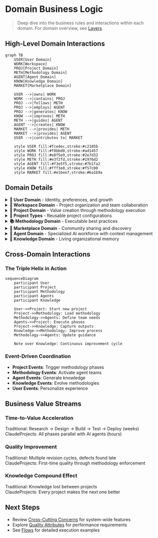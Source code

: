 # Domain Business Logic

> Deep dive into the business rules and interactions within each domain. For domain overview, see [Layers](Layers.md#domain-layer---triple-helix-core).

## High-Level Domain Interactions

```mermaid
graph TB
    USER[User Domain]
    WORK[Workspace]
    PROJ[Project Domain]
    METH[Methodology Domain]
    AGENT[Agent Domain]
    KNOW[Knowledge Domain]
    MARKET[Marketplace Domain]
    
    USER -->|owns| WORK
    WORK -->|contains| PROJ
    PROJ -->|follows| METH
    PROJ -->|employs| AGENT
    PROJ -->|generates| KNOW
    KNOW -->|improves| METH
    METH -->|guides| AGENT
    AGENT -->|creates| KNOW
    MARKET -->|provides| METH
    MARKET -->|provides| AGENT
    USER -->|contributes to| MARKET
    
    style USER fill:#fce4ec,stroke:#c2185b
    style WORK fill:#f8bbd0,stroke:#ad1457
    style PROJ fill:#e8f5e9,stroke:#2e7d32
    style METH fill:#e3f2fd,stroke:#1976d2
    style AGENT fill:#f3e5f5,stroke:#7b1fa2
    style KNOW fill:#fff3e0,stroke:#f57c00
    style MARKET fill:#e1bee7,stroke:#6a1b9a
```

## Domain Details

<details>
<summary><b>👤 User Domain</b> - Identity, preferences, and growth</summary>

### Business Rules
- Users must authenticate before accessing workspace
- Each user owns exactly one workspace
- User preferences cascade to all their projects
- Growth level unlocks advanced features
- Users can share individual projects with others

### Growth Journey

```mermaid
stateDiagram-v2
    [*] --> Novice: First Login
    Novice --> Practitioner: Complete 5 Projects
    Practitioner --> Expert: Complete 20 Projects
    Expert --> Master: Complete 50 Projects
    Master --> Leader: Create Methodology
    
    Novice: Access to templates
    Practitioner: Choose methodologies
    Expert: Customize workflows
    Master: Create project types
    Leader: Share & monetize
```

### Permission Model
- **Owner**: Full control over own workspace
- **Collaborator**: Can edit shared projects
- **Viewer**: Read-only access to shared projects
- **Guest**: Limited access to specific deliverables

</details>

<details>
<summary><b>📂 Workspace Domain</b> - Project organization and team collaboration</summary>

### Business Rules
- One workspace per user (personal workspace)
- Project types are workspace-specific
- Projects can be shared individually
- Resource limits apply per workspace
- All user activity happens within their workspace

### Workspace Hierarchy

```mermaid
graph TB
    W[Workspace]
    
    subgraph "Configuration"
        PT[Project Types]
        TEMP[Templates]
        SET[Settings]
    end
    
    subgraph "Projects"
        P1[Active Projects]
        P2[Archived Projects]
    end
    
    subgraph "Collaboration"
        TEAM[Team Members]
        PERM[Permissions]
    end
    
    W --> Configuration
    W --> Projects
    W --> Collaboration
    
    PT --> P1
```

### Workspace Operations
- **Create Project**: From project type template
- **Work on Projects**: Execute methodologies with agents
- **Manage Project Types**: Create and customize types
- **Archive Projects**: Preserve but deactivate
- **Share Projects**: Grant access to specific projects
- **Export/Import**: Backup or migrate workspace data

</details>

<details>
<summary><b>📁 Project Domain</b> - Value creation through methodology execution</summary>

### Business Rules
- Projects must be created from a project type
- Cannot execute without assigned methodology
- All deliverables must be living documents
- Productivity metrics tracked automatically
- Knowledge capture is continuous, not post-hoc

### Project Lifecycle

```mermaid
stateDiagram-v2
    [*] --> Created: From Type
    Created --> Planned: Methodology Selected
    Planned --> Active: Execution Started
    Active --> Paused: Temporary Hold
    Paused --> Active: Resume
    Active --> Completed: Goals Achieved
    Completed --> Archived: Knowledge Captured
    
    Active --> Active: Phase Transitions
    
    note right of Active
        Managed by integrated
        Agile PM system with
        sprints and tasks
    end note
```

### Productivity Measurement

```mermaid
graph LR
    subgraph "Traditional Baseline"
        T1[40 hours]
        T2[3 revisions]
        T3[60% reuse]
    end
    
    subgraph "With ClaudeProjects"
        C1[4 hours]
        C2[0 revisions]
        C3[85% reuse]
    end
    
    subgraph "10x Metrics"
        M1[10x Speed]
        M2[3x Quality]
        M3[1.4x Reuse]
    end
    
    T1 --> M1
    C1 --> M1
    T2 --> M2
    C2 --> M2
    T3 --> M3
    C3 --> M3
    
    style M1 fill:#4caf50,color:#fff
    style M2 fill:#4caf50,color:#fff
    style M3 fill:#4caf50,color:#fff
```

### Living Deliverables
- Auto-update when source data changes
- Version history with explanations
- Proactive refresh suggestions
- Cross-project synchronization

### Project Management Integration
- **Agile PM**: Built-in sprint planning and tracking
- **Task Management**: Break down methodology phases into tasks
- **Agent Assignment**: Assign tasks to appropriate AI agents
- **Progress Tracking**: Real-time visibility into project status
- **Sprint Reviews**: Automated retrospectives with insights

</details>

<details>
<summary><b>🎯 Project Types</b> - Reusable project configurations</summary>

### Business Rules
- Built-in types cannot be deleted
- Custom types can extend OR be completely new
- Types define default methodology
- Types specify agent team composition
- Types are private to workspace (future: marketplace)

### Type Inheritance

```mermaid
graph TB
    subgraph "System Types"
        BASE[Base Project Type]
        DS[Design Sprint]
        SALES[Sales Campaign]
        MKT[Marketing Campaign]
    end
    
    subgraph "Custom Types"
        CDS[My Design Sprint]
        CSALES[Enterprise Sales]
    end
    
    BASE --> DS
    BASE --> SALES
    BASE --> MKT
    DS --> CDS
    SALES --> CSALES
    
    style BASE fill:#e3f2fd
    style CDS fill:#ce93d8
    style CSALES fill:#ce93d8
```

### Type Components
- **Methodology**: Default workflow
- **Agent Team**: Pre-assigned specialists
- **Templates**: Starting documents
- **Metrics**: Success criteria
- **Settings**: Project defaults

</details>

<details>
<summary><b>📚 Methodology Domain</b> - Executable best practices</summary>

### Business Rules
- Methodologies have mandatory phases
- Quality gates cannot be skipped
- Each phase has success criteria
- Methodologies learn from outcomes
- Custom methodologies require validation

### Methodology Evolution

```mermaid
graph LR
    V1[Version 1.0]
    USE1[Project Uses]
    LEARN1[Capture Learnings]
    V2[Version 1.1]
    USE2[More Projects]
    LEARN2[Pattern Detection]
    V3[Version 2.0]
    
    V1 --> USE1
    USE1 --> LEARN1
    LEARN1 --> V2
    V2 --> USE2
    USE2 --> LEARN2
    LEARN2 --> V3
    
    style V1 fill:#bbdefb
    style V2 fill:#90caf9
    style V3 fill:#64b5f6
```

### Quality Gates
- **Entry Criteria**: Prerequisites met
- **Phase Validation**: Deliverables complete
- **Exit Criteria**: Quality standards met
- **Automated Checks**: AI validation
- **Human Override**: With justification

### Methodology Library
| Category | Count | Examples |
|----------|-------|----------|
| Innovation | 5 | Design Sprint, Double Diamond, Jobs-to-be-Done |
| Sales | 4 | MEDDIC, Challenger, Solution Selling, SPIN |
| Marketing | 6 | Growth Hacking, Content Strategy, ABM |
| Development | 5 | Agile, Waterfall, DDD, TDD, DevOps |
| Consulting | 4 | McKinsey 7S, BCG Matrix, Blue Ocean |

</details>

<details>
<summary><b>🏪 Marketplace Domain</b> - Community sharing and discovery</summary>

### Business Rules
- All shared content must pass quality validation
- Methodologies and agents can be published independently
- Publishers maintain ownership but grant usage rights
- Community ratings help surface quality content
- Versioning ensures compatibility

### Marketplace Components

```mermaid
graph TB
    subgraph "Repository"
        METH_REPO[Methodology Repository]
        AGENT_REPO[Agent Repository]
        TMPL_REPO[Template Repository]
    end
    
    subgraph "Discovery"
        SEARCH[Search Engine]
        REC[Recommendation Engine]
        CAT[Category Browser]
    end
    
    subgraph "Quality"
        VAL[Validation Service]
        TEST[Testing Framework]
        CERT[Certification Process]
    end
    
    subgraph "Community"
        RATE[Ratings & Reviews]
        DISC[Discussions]
        CONTRIB[Contributor Profiles]
    end
```

### Publishing Workflow

```mermaid
stateDiagram-v2
    [*] --> Draft: Create Content
    Draft --> Submitted: Submit for Review
    Submitted --> Testing: Automated Tests
    Testing --> Review: Community Review
    Review --> Approved: Pass Quality Gates
    Review --> Rejected: Fail Quality Gates
    Rejected --> Draft: Fix Issues
    Approved --> Published: Available in Marketplace
    Published --> Updated: New Version
    Updated --> Testing: Re-validate
```

### Discovery Features
- **Search**: Full-text and semantic search
- **Categories**: Browse by domain, complexity, use case
- **Recommendations**: Based on user profile and project history
- **Trending**: Popular and newly featured content
- **Collections**: Curated sets for specific industries

### Quality Assurance
- **Automated Testing**: Syntax validation, compatibility checks
- **Community Review**: Peer validation process
- **Usage Analytics**: Track effectiveness metrics
- **Continuous Monitoring**: Flag degraded quality
- **Version Compatibility**: Ensure backward compatibility

</details>

<details>
<summary><b>🤖 Agent Domain</b> - Specialized AI workforce with context management</summary>

### Business Rules
- Agents have defined specializations
- Teams form based on methodology needs
- Agents can work in parallel
- Performance tracked per agent
- Agents improve through usage
- Context persists across sessions
- Context evolves based on outcomes

### Agent Specialization Matrix

```mermaid
graph TB
    subgraph "By Domain"
        D1[Innovation Agents]
        D2[Sales Agents]
        D3[Marketing Agents]
        D4[Technical Agents]
    end
    
    subgraph "By Function"
        F1[Research Agents]
        F2[Analysis Agents]
        F3[Creative Agents]
        F4[Builder Agents]
    end
    
    subgraph "By Role"
        R1[Lead Agents]
        R2[Support Agents]
        R3[Review Agents]
        R4[Integration Agents]
    end
    
    TASK[Project Task]
    TASK --> D1
    TASK --> F1
    TASK --> R1
```

### Team Formation Rules
- Methodology specifies required roles
- System matches best available agents
- Parallel execution when possible
- Automatic workload balancing
- Fallback agents for availability

### Performance Tracking
- Task completion time
- Output quality scores
- Collaboration effectiveness
- Learning rate
- User satisfaction

### Agent Context Management

```mermaid
graph TB
    subgraph "Context Types"
        WORK[Working Memory]
        PROJ[Project Context]
        LEARN[Learning Context]
        COLLAB[Collaboration Context]
    end
    
    subgraph "Context Operations"
        SWITCH[Context Switching]
        PERSIST[Context Persistence]
        SHARE[Context Sharing]
        EVOLVE[Context Evolution]
    end
    
    AGENT[Agent Core] --> WORK
    AGENT --> PROJ
    AGENT --> LEARN
    AGENT --> COLLAB
    
    WORK --> SWITCH
    PROJ --> PERSIST
    COLLAB --> SHARE
    LEARN --> EVOLVE
```

### Context Components

#### Working Memory
- **Current Task**: Active goal and progress
- **Recent Actions**: Last N operations for continuity
- **Temporary State**: Session-specific information
- **Active Tools**: Currently loaded capabilities

#### Project Context
- **Project History**: All past interactions on project
- **Methodology State**: Current phase and progress
- **Deliverables**: Generated artifacts and documents
- **Decisions**: Key choices and rationale

#### Learning Context
- **Performance Metrics**: Success/failure patterns
- **Effective Strategies**: What worked well
- **User Preferences**: Learned style preferences
- **Domain Knowledge**: Accumulated expertise

#### Collaboration Context
- **Team State**: Other agents' current work
- **Handoff Points**: Clear transition information
- **Shared Goals**: Team objectives
- **Communication History**: Inter-agent messages

### Context Lifecycle

```mermaid
stateDiagram-v2
    [*] --> Initialize: Agent Activated
    Initialize --> Load: Restore Context
    Load --> Active: Working
    Active --> Save: Checkpoint
    Save --> Active: Continue
    Active --> Handoff: Team Collaboration
    Handoff --> Active: Resume
    Active --> Complete: Task Done
    Complete --> Persist: Store Learning
    Persist --> [*]
    
    note right of Save
        Periodic saves ensure
        no context loss
    end note
```

### Context Evolution Mechanism
- **Pattern Recognition**: Identify successful approaches
- **Preference Learning**: Adapt to user style
- **Knowledge Accumulation**: Build domain expertise
- **Performance Optimization**: Improve based on metrics
- **Collaborative Learning**: Learn from team interactions

</details>

<details>
<summary><b>🧠 Knowledge Domain</b> - Living organizational memory</summary>

### Business Rules
- All project artifacts become knowledge
- Knowledge links automatically form
- Patterns emerge from usage
- Insights proactively surface
- Privacy controls respect boundaries

### Knowledge Flow

```mermaid
graph TB
    subgraph "Capture"
        C1[Project Decisions]
        C2[Agent Outputs]
        C3[User Actions]
        C4[Outcomes]
    end
    
    subgraph "Process"
        P1[Extract Patterns]
        P2[Find Connections]
        P3[Generate Insights]
    end
    
    subgraph "Apply"
        A1[Improve Methods]
        A2[Train Agents]
        A3[Suggest Actions]
    end
    
    C1 --> P1
    C2 --> P1
    C3 --> P2
    C4 --> P3
    
    P1 --> A1
    P2 --> A2
    P3 --> A3
```

### Living Document Features
- **Auto-Update**: When sources change
- **Version Intelligence**: Explain why changed
- **Cross-Reference**: Link related docs
- **Predictive Updates**: Suggest refreshes
- **Quality Decay**: Flag stale content

### Organizational Learning
- Success pattern recognition
- Failure analysis and prevention
- Best practice extraction
- Predictive recommendations
- Knowledge gap identification

</details>

## Cross-Domain Interactions

### The Triple Helix in Action

```mermaid
sequenceDiagram
    participant User
    participant Project
    participant Methodology
    participant Agents
    participant Knowledge
    
    User->>Project: Start new project
    Project->>Methodology: Load methodology
    Methodology->>Agents: Define team needs
    Agents->>Project: Execute phases
    Project->>Knowledge: Capture outputs
    Knowledge->>Methodology: Improve process
    Methodology->>Agents: Update guidance
    
    Note over Knowledge: Continuous improvement cycle
```

### Event-Driven Coordination
- **Project Events**: Trigger methodology phases
- **Methodology Events**: Activate agent teams
- **Agent Events**: Generate knowledge
- **Knowledge Events**: Evolve methodologies
- **User Events**: Personalize experience

## Business Value Streams

### Time-to-Value Acceleration
Traditional: Research → Design → Build → Test → Deploy (weeks)  
ClaudeProjects: All phases parallel with AI agents (hours)

### Quality Improvement
Traditional: Multiple revision cycles, defects found late  
ClaudeProjects: First-time quality through methodology enforcement

### Knowledge Compound Effect
Traditional: Knowledge lost between projects  
ClaudeProjects: Every project makes the next one better

## Next Steps

- Review [Cross-Cutting Concerns](Cross-Cutting.md) for system-wide features
- Explore [Quality Attributes](Quality-Attributes.md) for performance requirements
- See [Flows](Flows.md) for detailed execution examples